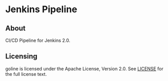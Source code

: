 # Jenkins Pipeline

## About

CI/CD Pipeline for Jenkins 2.0.

## Licensing

goline is licensed under the Apache License, Version 2.0. See [LICENSE](https://github.com/supereagle/goline/blob/master/LICENSE) for the full
license text.